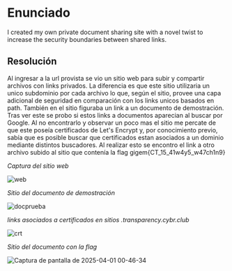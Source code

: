 <h1>Enunciado</h1>

I created my own private document sharing site with a novel twist to increase the security boundaries between shared links.

<h2>Resolución</h2>
Al ingresar a la url provista se vio un sitio web para subir y compartir archivos con links privados. La diferencia es que este sitio utilizaria un unico subdominio por cada archivo lo que, según el sitio, provee una capa adicional de seguridad en comparación con los links unicos basados en path.
También en el sitio figuraba un link a un documento de demostración. Tras ver este se probo si estos links a documentos aparecian al buscar por Google. Al no encontrarlo y observar un poco mas el sitio me percate de que este poseía certificados de Let's Encrypt y, por conocimiento previo, sabía que es posible buscar que certificados estan asociados a un dominio mediante distintos buscadores.
Al realizar esto se encontro el link a otro archivo subido al sitio que contenía la flag
gigem{CT_15_41w4y5_w47ch1n9}



<i>Captura del sitio web</i>

![web](https://github.com/user-attachments/assets/545ed2f2-9fef-4a04-9bcf-a845b3594bdd)


<i>Sitio del documento de demostración</i>

![docprueba](https://github.com/user-attachments/assets/b6683284-4f6d-4ea0-beed-5caf8a5595ca)


<i>links asociados a certificados en sitios .transparency.cybr.club</i>

![crt](https://github.com/user-attachments/assets/0181b3d8-dacc-4da5-97c9-16cc144f32ac)


<i>Sitio del documento con la flag</i>

![Captura de pantalla de 2025-04-01 00-46-34](https://github.com/user-attachments/assets/faf40876-1d65-4717-85cc-a535703c4d28)
